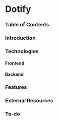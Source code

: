 # Dotify


### Table of Contents

### Introduction 

### Technologies
#### Frontend
#### Backend

### Features

### External Resources
### To-do
